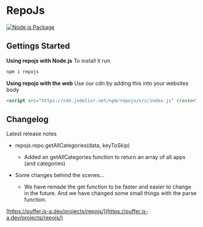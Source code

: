 # RepoJs
[![Node.js Package](https://github.com/KevinAlavik/repojs/actions/workflows/npm-publish.yml/badge.svg)](https://github.com/KevinAlavik/repojs/actions/workflows/npm-publish.yml)

## Gettings Started
**Using repojs with Node.js**
To install it run
```bash
npm i repojs
```

**Using repojs with the web**
Use our cdn by adding this into your websites body
```html
<script src="https://cdn.jsdelivr.net/npm/repojs/src/index.js" crossorigin="anonymous"></script>
```

## Changelog
Latest release notes
- repojs.repo.getAllCategories(data, keyToSkip)
  - Added an getAllCategories function to return an array of all apps (and categories)

- Some changes behind the scenes...
  - We have remade the get function to be faster and easier to change in the future. And we have changed some small things with the parse function.

[https://puffer.is-a.dev/projects/repojs/](https://puffer.is-a.dev/projects/repojs/)
